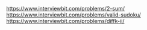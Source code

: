 https://www.interviewbit.com/problems/2-sum/ 
https://www.interviewbit.com/problems/valid-sudoku/ 
https://www.interviewbit.com/problems/diffk-ii/ 
 
